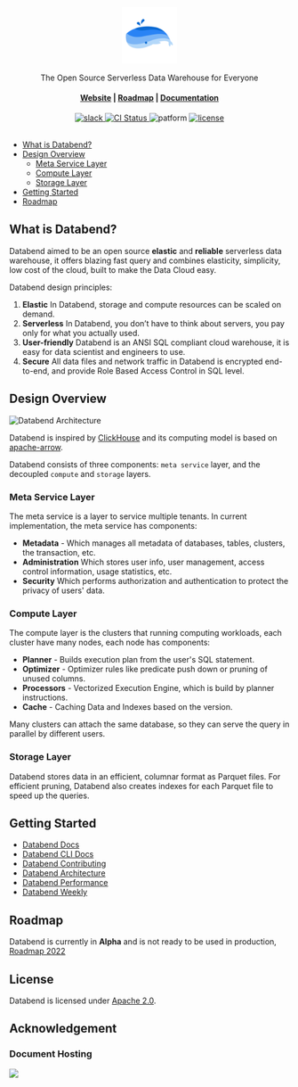 <div align="center">
<p align="center"><img alt="Databend Logo" src="website/static/img/favicon.png" width="20%"/></p>
<p align="center">The Open Source Serverless Data Warehouse for Everyone</p>
 
<h4 align="center">
  <a href="https://databend.rs">Website</a> |
  <a href="https://github.com/datafuselabs/databend/issues/3706">Roadmap</a> |
  <a href="https://databend.rs/user">Documentation</a>
</h4>

<div>
<a href="https://join.slack.com/t/datafusecloud/shared_invite/zt-nojrc9up-50IRla1Y1h56rqwCTkkDJA">
<img src="https://badgen.net/badge/Slack/Join%20Databend/0abd59?icon=slack" alt="slack" />
</a>

<a href="https://github.com/datafuselabs/databend/actions">
<img src="https://github.com/datafuselabs/databend/actions/workflows/databend-release.yml/badge.svg" alt="CI Status" />
</a>

<img src="https://img.shields.io/badge/Platform-Linux%2C%20macOS%2C%20ARM-green.svg?style=flat" alt="patform" />

<a href="https://opensource.org/licenses/Apache-2.0">
<img src="https://img.shields.io/badge/License-Apache%202.0-blue.svg" alt="license" />
</a>

</div>
</div>
<br>

- [What is Databend?](#what-is-databend)
- [Design Overview](#design-overview)
   - [Meta Service Layer](#meta-service-layer)
   - [Compute Layer](#compute-layer)
   - [Storage Layer](#storage-layer)
- [Getting Started](#getting-started)
- [Roadmap](#roadmap)

## What is Databend?

Databend aimed to be an open source **elastic** and **reliable** serverless data warehouse, it offers blazing fast query and combines elasticity, simplicity, low cost of the cloud, built to make the Data Cloud easy.

Databend design principles:
1. **Elastic**  In Databend, storage and compute resources can be scaled on demand.
2. **Serverless**  In Databend, you don’t have to think about servers, you pay only for what you actually used.
3. **User-friendly** Databend is an ANSI SQL compliant cloud warehouse, it is easy for data scientist and engineers to use.
4. **Secure** All data files and network traffic in Databend is encrypted end-to-end, and provide Role Based Access Control in SQL level.

## Design Overview

![Databend Architecture](https://datafuse-1253727613.cos.ap-hongkong.myqcloud.com/arch/datafuse-arch-20210817.svg)

Databend is inspired by [ClickHouse](https://github.com/clickhouse/clickhouse) and its computing model is based on [apache-arrow](https://arrow.apache.org/).

Databend consists of three components: `meta service` layer, and the  decoupled `compute` and `storage` layers.

### Meta Service Layer

The meta service is a layer to service multiple tenants.
In current implementation, the meta service has components:
* **Metadata** - Which manages all metadata of databases, tables, clusters, the transaction, etc.
* **Administration** Which stores user info, user management, access control information, usage statistics, etc.
* **Security** Which performs authorization and authentication to protect the privacy of users' data.

### Compute Layer

The compute layer is the clusters that running computing workloads, each cluster have many nodes, each node has components:
* **Planner** - Builds execution plan from the user's SQL statement.
* **Optimizer** - Optimizer rules like predicate push down or pruning of unused columns.
* **Processors** - Vectorized Execution Engine, which is build by planner instructions.
* **Cache** - Caching Data and Indexes based on the version.

Many clusters can attach the same database, so they can serve the query in parallel by different users.

### Storage Layer

Databend stores data in an efficient, columnar format as Parquet files.
For efficient pruning, Databend also creates indexes for each Parquet file to speed up the queries.

## Getting Started

* [Databend Docs](https://databend.rs/user/)
* [Databend CLI Docs](https://databend.rs/user/cli/)
* [Databend Contributing](https://databend.rs/dev/contributing/)
* [Databend Architecture](https://databend.rs/overview/architecture/)
* [Databend Performance](https://databend.rs/overview/performance/)
* [Databend Weekly](https://weekly.databend.rs/)

## Roadmap

Databend is currently in **Alpha** and is not ready to be used in production, [Roadmap 2022](https://github.com/datafuselabs/databend/issues/3706)

## License

Databend is licensed under [Apache 2.0](LICENSE).

## Acknowledgement

### Document Hosting

[![](https://www.datocms-assets.com/31049/1618983297-powered-by-vercel.svg)](https://vercel.com/?utm_source=databend&utm_campaign=oss)
